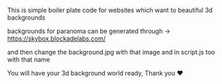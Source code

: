This is simple boiler plate code for websites which want to beautiful 3d backgrounds 


backgrounds for paranoma can be generated through -> https://skybox.blockadelabs.com/


and then change the background.jpg with that image and in script.js too with that name

You will have your 3d background world ready, Thank you ❤️